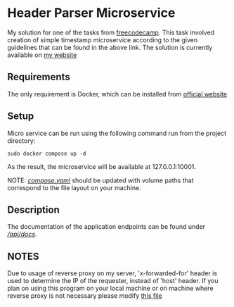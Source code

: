 # Header Parser Microservice

My solution for one of the tasks from [freecodecamp](https://www.freecodecamp.org/learn/back-end-development-and-apis/back-end-development-and-apis-projects/request-header-parser-microservice). This task involved creation of simple timestamp microservice according to the given guidelines that can be found in the above link. The solution is currently available on [my website](https://headerparser.profresor.net)

## Requirements

The only requirement is Docker, which can be installed from [official website](https://www.docker.com/products/docker-desktop/)


## Setup

Micro service can be run using the following command run from the project directory:

```
sudo docker compose up -d
```

As the result, the microservice will be available at 127.0.0.1:10001.


NOTE: [<i>compose.yaml</i>](https://github.com/MrResor/freecodecamp-headerparser/blob/main/compose.yaml) should be updated with volume paths that correspond to the file layout on your machine.

## Description

The documentation of the application endpoints can be found under [<i>/api/docs</i>](https://headerparser.profresor.net/api/docs).

## NOTES

Due to usage of reverse proxy on my server, 'x-forwarded-for' header is used to determine the IP of the requester, instead of 'host' header. If you plan on using this program on your local machine or on machine where reverse proxy is not necessary please modify [this file](https://github.com/MrResor/freecodecamp-headerparser/blob/main/src/api/whoami/index.mjs)